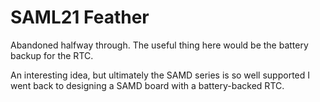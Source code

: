 # SAML21 Feather

Abandoned halfway through. The useful thing here would be the battery backup for the RTC. 

An interesting idea, but ultimately the SAMD series is so well supported I went back to designing a SAMD board with a battery-backed RTC.

